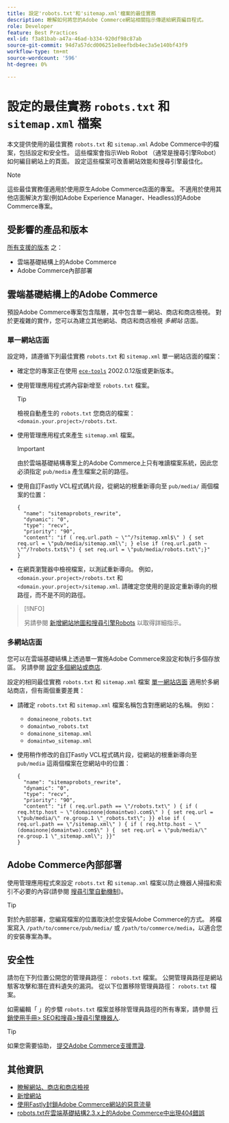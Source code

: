 ```yaml
---
title: 設定'robots.txt'和'sitemap.xml'檔案的最佳實務
description: 瞭解如何將您的Adobe Commerce網站相關指示傳遞給網頁編目程式。
role: Developer
feature: Best Practices
exl-id: f3a81bab-a47a-46ad-b334-920df98c87ab
source-git-commit: 94d7a57dcd006251e8eefbdb4ec3a5e140bf43f9
workflow-type: tm+mt
source-wordcount: '596'
ht-degree: 0%

---
```


# 設定的最佳實務 `robots.txt` 和 `sitemap.xml` 檔案

本文提供使用的最佳實務 `robots.txt` 和 `sitemap.xml` Adobe Commerce中的檔案，包括設定和安全性。 這些檔案會指示Web Robot （通常是搜尋引擎Robot）如何編目網站上的頁面。 設定這些檔案可改善網站效能和搜尋引擎最佳化。

>[!NOTE]
>
>這些最佳實務僅適用於使用原生Adobe Commerce店面的專案。 不適用於使用其他店面解決方案(例如Adobe Experience Manager、Headless)的Adobe Commerce專案。

## 受影響的產品和版本

[所有支援的版本](../../../release/versions.md) 之：

- 雲端基礎結構上的Adobe Commerce
- Adobe Commerce內部部署

## 雲端基礎結構上的Adobe Commerce

預設Adobe Commerce專案包含階層，其中包含單一網站、商店和商店檢視。 對於更複雜的實作，您可以為建立其他網站、商店和商店檢視 _多網站_ 店面。

### 單一網站店面

設定時，請遵循下列最佳實務 `robots.txt` 和 `sitemap.xml` 單一網站店面的檔案：

- 確定您的專案正在使用 [`ece-tools`](https://devdocs.magento.com/cloud/release-notes/ece-release-notes.html) 2002.0.12版或更新版本。
- 使用管理應用程式將內容新增至 `robots.txt` 檔案。

  >[!TIP]
  >
  >檢視自動產生的 `robots.txt` 您商店的檔案： `<domain.your.project>/robots.txt`.

- 使用管理應用程式來產生 `sitemap.xml` 檔案。

  >[!IMPORTANT]
  >
  >由於雲端基礎結構專案上的Adobe Commerce上只有唯讀檔案系統，因此您必須指定 `pub/media` 產生檔案之前的路徑。

- 使用自訂Fastly VCL程式碼片段，從網站的根重新導向至 `pub/media/` 兩個檔案的位置：

  ```vcl
  {
    "name": "sitemaprobots_rewrite",
    "dynamic": "0",
    "type": "recv",
    "priority": "90",
    "content": "if ( req.url.path ~ \"^/?sitemap.xml$\" ) { set req.url = \"pub/media/sitemap.xml\"; } else if (req.url.path ~ \"^/?robots.txt$\") { set req.url = \"pub/media/robots.txt\";}"
  }
  ```

- 在網頁瀏覽器中檢視檔案，以測試重新導向。 例如， `<domain.your.project>/robots.txt` 和 `<domain.your.project>/sitemap.xml`. 請確定您使用的是設定重新導向的根路徑，而不是不同的路徑。

>[!INFO]
>
>另請參閱 [新增網站地圖和搜尋引擎Robots](https://devdocs.magento.com/cloud/trouble/robots-sitemap.html) 以取得詳細指示。


### 多網站店面

您可以在雲端基礎結構上透過單一實施Adobe Commerce來設定和執行多個存放區。 另請參閱 [設定多個網站或商店](https://devdocs.magento.com/cloud/project/project-multi-sites.html).

設定的相同最佳實務 `robots.txt` 和 `sitemap.xml` 檔案 [單一網站店面](#single-site-storefronts) 適用於多網站商店，但有兩個重要差異：

- 請確定 `robots.txt` 和 `sitemap.xml` 檔案名稱包含對應網站的名稱。 例如：
   - `domaineone_robots.txt`
   - `domaintwo_robots.txt`
   - `domainone_sitemap.xml`
   - `domaintwo_sitemap.xml`

- 使用稍作修改的自訂Fastly VCL程式碼片段，從網站的根重新導向至 `pub/media` 這兩個檔案在您網站中的位置：

  ```vcl
  {
    "name": "sitemaprobots_rewrite",
    "dynamic": "0",
    "type": "recv",
    "priority": "90",
    "content": "if ( req.url.path == \"/robots.txt\" ) { if ( req.http.host ~ \"(domainone|domaintwo).com$\" ) { set req.url = \"pub/media/\" re.group.1 \"_robots.txt\"; }} else if ( req.url.path == \"/sitemap.xml\" ) { if ( req.http.host ~ \"(domainone|domaintwo).com$\" ) {  set req.url = \"pub/media/\" re.group.1 \"_sitemap.xml\"; }}"
  }
  ```

## Adobe Commerce內部部署

使用管理應用程式來設定 `robots.txt` 和 `sitemap.xml` 檔案以防止機器人掃描和索引不必要的內容(請參閱 [搜尋引擎自動機制](https://experienceleague.adobe.com/docs/commerce-admin/marketing/seo/seo-overview.html#search-engine-robots))。

>[!TIP]
>
>對於內部部署，您編寫檔案的位置取決於您安裝Adobe Commerce的方式。 將檔案寫入 `/path/to/commerce/pub/media/` 或 `/path/to/commerce/media`，以適合您的安裝專案為準。

## 安全性

請勿在下列位置公開您的管理員路徑： `robots.txt` 檔案。 公開管理員路徑是網站駭客攻擊和潛在資料遺失的漏洞。 從以下位置移除管理員路徑： `robots.txt` 檔案。

如需編輯「 」的步驟 `robots.txt` 檔案並移除管理員路徑的所有專案，請參閱 [行銷使用手冊> SEO和搜尋>搜尋引擎機器人](https://experienceleague.adobe.com/docs/commerce-admin/marketing/seo/seo-overview.html#search-engine-robots).

>[!TIP]
>
>如果您需要協助， [提交Adobe Commerce支援票證](https://experienceleague.adobe.com/docs/commerce-knowledge-base/kb/help-center-guide/magento-help-center-user-guide.html#submit-ticket).

## 其他資訊

- [瞭解網站、商店和商店檢視](https://devdocs.magento.com/cloud/configure/configure-best-practices.html#sites)
- [新增網站](https://docs.magento.com/user-guide/stores/stores-all-create-website.html)
- [使用Fastly封鎖Adobe Commerce網站的惡意流量](https://devdocs.magento.com/cloud/cdn/fastly-vcl-blocking.html)
- [robots.txt在雲端基礎結構2.3.x上的Adobe Commerce中出現404錯誤](https://experienceleague.adobe.com/docs/commerce-knowledge-base/kb/troubleshooting/miscellaneous/robots.txt-gives-404-error-magento-commerce-cloud-2.3.x.html)
